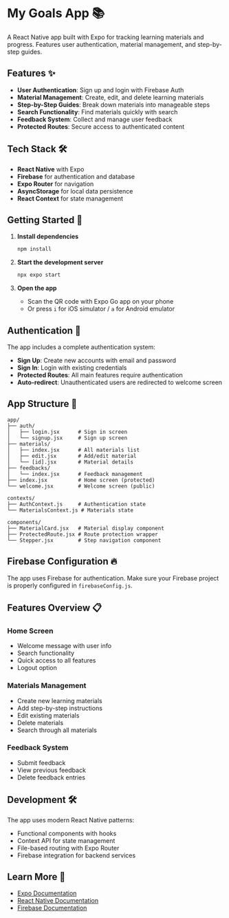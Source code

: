 # My Goals App 📚

A React Native app built with Expo for tracking learning materials and progress. Features user authentication, material management, and step-by-step guides.

## Features ✨

- **User Authentication**: Sign up and login with Firebase Auth
- **Material Management**: Create, edit, and delete learning materials
- **Step-by-Step Guides**: Break down materials into manageable steps
- **Search Functionality**: Find materials quickly with search
- **Feedback System**: Collect and manage user feedback
- **Protected Routes**: Secure access to authenticated content

## Tech Stack 🛠️

- **React Native** with Expo
- **Firebase** for authentication and database
- **Expo Router** for navigation
- **AsyncStorage** for local data persistence
- **React Context** for state management

## Getting Started 🚀

1. **Install dependencies**
   ```bash
   npm install
   ```

2. **Start the development server**
   ```bash
   npx expo start
   ```

3. **Open the app**
   - Scan the QR code with Expo Go app on your phone
   - Or press `i` for iOS simulator / `a` for Android emulator

## Authentication 🔐

The app includes a complete authentication system:

- **Sign Up**: Create new accounts with email and password
- **Sign In**: Login with existing credentials
- **Protected Routes**: All main features require authentication
- **Auto-redirect**: Unauthenticated users are redirected to welcome screen

## App Structure 📁

```
app/
├── auth/
│   ├── login.jsx      # Sign in screen
│   └── signup.jsx     # Sign up screen
├── materials/
│   ├── index.jsx      # All materials list
│   ├── edit.jsx       # Add/edit material
│   └── [id].jsx       # Material details
├── feedbacks/
│   └── index.jsx      # Feedback management
├── index.jsx          # Home screen (protected)
└── welcome.jsx        # Welcome screen (public)

contexts/
├── AuthContext.js     # Authentication state
└── MaterialsContext.js # Materials state

components/
├── MaterialCard.jsx   # Material display component
├── ProtectedRoute.jsx # Route protection wrapper
└── Stepper.jsx        # Step navigation component
```

## Firebase Configuration 🔥

The app uses Firebase for authentication. Make sure your Firebase project is properly configured in `firebaseConfig.js`.

## Features Overview 📋

### Home Screen
- Welcome message with user info
- Search functionality
- Quick access to all features
- Logout option

### Materials Management
- Create new learning materials
- Add step-by-step instructions
- Edit existing materials
- Delete materials
- Search through all materials

### Feedback System
- Submit feedback
- View previous feedback
- Delete feedback entries

## Development 🛠️

The app uses modern React Native patterns:
- Functional components with hooks
- Context API for state management
- File-based routing with Expo Router
- Firebase integration for backend services

## Learn More 📖

- [Expo Documentation](https://docs.expo.dev/)
- [React Native Documentation](https://reactnative.dev/)
- [Firebase Documentation](https://firebase.google.com/docs)
